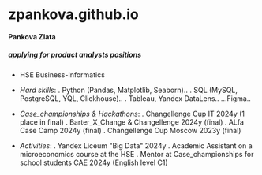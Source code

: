# zpankova.github.io

#### Pankova Zlata 
##### applying for product analysts positions
- HSE Business-Informatics

- *Hard skills*:
  . Python (Pandas, Matplotlib, Seaborn)..
  . SQL (MySQL,  PostgreSQL, YQL, Clickhouse)..
  . Tableau, Yandex DataLens..
  ...Figma..
- *Case_championships & Hackathons*:
  . Changellenge Cup IT 2024y (1 place in final)
  . Barter_X_Change & Changellenge 2024y (final)
  . ALfa Case Camp 2024y (final)
  . Changellenge  Cup Moscow 2023y (final)
- *Activities*:
  . Yandex Liceum "Big Data" 2024y
  . Academic Assistant on a microeconomics course at the HSE
  . Mentor at Case_championships for school students
    CAE 2024y (English level C1)
